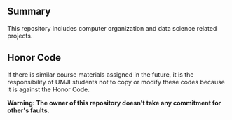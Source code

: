 ## Summary
This repository includes computer organization and data science related projects.

## Honor Code

If there is similar course materials assigned in the future, it is the responsibility of UMJI students not to copy or modify these codes because it is against the Honor Code. 

**Warning: The owner of this repository doesn't take any commitment for other's faults.**
